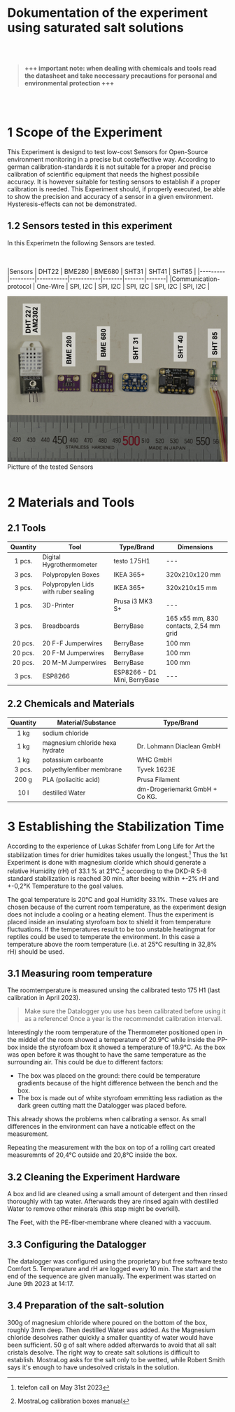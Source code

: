 Dokumentation of the experiment using saturated salt solutions
===
<br/><br/>
> __+++ important note: when dealing with  chemicals and tools read the datasheet and take neccessary precautions for personal and environmental protection +++__

<br/><br/>

# 1 Scope of the Experiment
This Experiment is designd to test low-cost Sensors for Open-Source environment monitoring in a precise but costeffective way.
According to german calibration-standards it is not suitable for a proper and precise calibration of scientific equipment that needs the highest possibile accuracy. It is however suitable for testing sensors to establish if a proper calibration is needed.
This Experiment should, if properly executed, be able to show the precision  and accuracy of a sensor in  a given environment. Hysteresis-effects can not be demonstrated.

## 1.2 Sensors tested in this experiment
In this Experimetn the following Sensors are tested.

<br/><br/>
|Sensors |	DHT22	| BME280	| BME680	| SHT31	| SHT41	| SHT85 |
|---------|---------|-----------|-----------|-------|-------|-------|
|Communication-protocol |	One-Wire	| SPI, I2C	| SPI, I2C	| SPI, I2C	| SPI, I2C	| SPI, I2C |

![Abbildung der 6 Sensortypen](https://github.com/ZieBar/M.A.-Thesis/blob/e8368e8d98c811b5c88421134cfb4076032809b6/Experiment/Abbildungen/_DSC3556.jpg)
Pictture of the tested Sensors
<br/><br/>



# 2 Materials and Tools

## 2.1 Tools

|Quantity|Tool|Type/Brand|Dimensions|
|:---:|---|---|---|
|1 pcs.|Digital Hygrothermometer|testo 175H1|---|
|3 pcs.|Polypropylen Boxes |IKEA 365+|320x210x120 mm|
|3 pcs.|Polypropylen Lids with ruber sealing|IKEA 365+|320x210x15 mm|
|1 pcs.|3D-Printer|Prusa i3 MK3 S+|---|
|3 pcs.|Breadboards|BerryBase|165 x55 mm, 830 contacts, 2,54 mm grid|
|20 pcs.|20 F-F Jumperwires|BerryBase|100 mm|
|20 pcs.|20 F-M Jumperwires|BerryBase|100 mm|
|20 pcs.|20 M-M Jumperwires|BerryBase|100 mm|
|3 pcs.|ESP8266|ESP8266 - D1 Mini, BerryBase|---|

## 2.2 Chemicals and Materials

|Quantity|Material/Substance|Type/Brand|
|:---:|---|---|
|1 kg|sodium chloride||
|1 kg|magnesium chloride hexa hydrate|Dr. Lohmann Diaclean GmbH|
|1 kg|potassium carboante|WHC GmbH|
|3 pcs.|polyethylenfiber membrane|Tyvek 1623E|
|200 g|PLA (poliacitic acid)|Prusa Filament|
|10 l|destilled Water|dm-Drogeriemarkt GmbH + Co KG.|


# 3 Establishing the Stabilization Time

According to the experience of Lukas Schäfer from Long Life for Art the stabilization times for drier humidites takes usually the longest.[^1] Thus the 1st Experiment is done with magnesium cloride which should generate a relative Humidity (rH) of 33.1 % at 21°C.[^2] according to the DKD-R 5-8 standard stabilization is reached 30 min. after beeing within  +-2% rH and +-0,2°K Temperature to the goal values.

The goal temperature is 20°C and goal Humidity 33.1%. These values are chosen because of the current room temperature, as the experiment design does not include a cooling or a heating element. Thus the experiment is placed inside an insulating styrofoam box to shield it from temperature fluctuations. If the temperatures result to be too unstable heatingmat for reptiles could be used to temperate the environment. In this case a temperature above the room temperature (i.e. at 25°C resulting in 32,8% rH) should be used.

## 3.1 Measuring room temperature
The roomtemperature is measured unsing the calibrated testo 175 H1 (last calibration in April 2023).
> Make sure the Datalogger you use has been calibrated before using it as a reference! Once a year is the recommendet calibration intervall.

Interestingly the room temperature of the Thermometer positioned open in the middel of the room showed a temperature of 20.9°C while inside the PP-box inside the styrofoam box it showed a temperature of 19.9°C. 
As the box was open before it was thought to have the same temperature as the surrounding air.
This could be due to different factors: 
- The box was placed on the ground: there could be temperature gradients because of the hight difference between the bench and the box.
- The box is made out of white styrofoam emmitting less radiation as the dark green cutting matt the Datalogger was placed before.

This already shows the problems when calibrating a sensor. As small differences in the environment can have a noticable effect on the measurement.

Repeating the measurement with the box on top of a rolling cart created measuremnts of 20,4°C outside and 20,8°C inside the box.


## 3.2 Cleaning the Experiment Hardware

A box and lid are cleaned using a small amount of detergent and then rinsed thoroughly with tap water. Afterwards they are rinsed again with destilled Water to remove other minerals (this step might be overkill).

The Feet, with the PE-fiber-membrane where cleaned with a vaccuum.

## 3.3 Configuring the Datalogger
The datalogger was configured using the proprietary but free software testo Comfort 5. Temperature and rH are logged every 10 min. The start and the end of the sequence are given manually.
The experiment was started on June 9th 2023 at 14:17.

## 3.4 Preparation of the salt-solution

300g of magnesium chloride where poured on the bottom of the box, roughly 3mm deep. Then destilled Water was added.
As the Magnesium chloride desolves rather quickly a smaller quantity of water would have been sufficient. 50 g of salt where added afterwards to avoid that all salt cristals desolve. 
The right way to create salt solutions is difficult to establish. MostraLog asks for the salt only to be wetted, while Robert Smith says it's enough to have undesolved cristals in the solution.


[^1]: telefon call on May 31st 2023
[^2]: MostraLog calibration boxes manual
